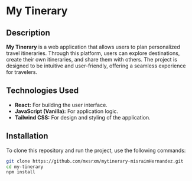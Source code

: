 # My Tinerary

## Description
**My Tinerary** is a web application that allows users to plan personalized travel itineraries. Through this platform, users can explore destinations, create their own itineraries, and share them with others. The project is designed to be intuitive and user-friendly, offering a seamless experience for travelers.

## Technologies Used
- **React:** For building the user interface.
- **JavaScript (Vanilla):** For application logic.
- **Tailwind CSS:** For design and styling of the application.

## Installation
To clone this repository and run the project, use the following commands:

```bash
git clone https://github.com/mxsrxm/mytinerary-misraimHernandez.git
cd my-tinerary
npm install
